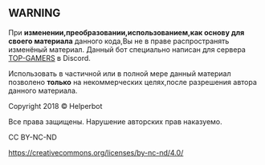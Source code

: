 ## **WARNING**


При **изменении,преобразовании,использованием,как основу для своего материала** данного кода,Вы не в праве распространять изменёный материал. Данный бот специально написан для сервера [TOP-GAMERS](https://discord.io/TOPGAMERS) в Discord.


Использовать в частичной или в полной мере данный материал позволено **только** на некоммерческих целях,после разрешения автора данного материала.

Copyright 2018 © Helperbot

Все права защищены.
Нарушение авторских прав наказуемо.

CC BY-NC-ND

https://creativecommons.org/licenses/by-nc-nd/4.0/
